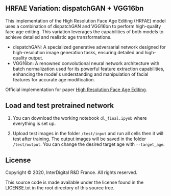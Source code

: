 ## HRFAE Variation: dispatchGAN + VGG16bn

This implementation of the High Resolution Face Age Editing (HRFAE) model uses a combination of dispatchGAN and VGG16bn to perform high-quality face age editing. This variation leverages the capabilities of both models to achieve detailed and realistic age transformations.

- dispatchGAN: A specialized generative adversarial network designed for high-resolution image generation tasks, ensuring detailed and high-quality output.
- VGG16bn: A renowned convolutional neural network architecture with batch normalization used for its powerful feature extraction capabilities, enhancing the model's understanding and manipulation of facial features for accurate age modification.

Official implementation for paper [High Resolution Face Age Editing](https://arxiv.org/pdf/2005.04410.pdf).

## Load and test pretrained network 

1. You can download the working notebook `dl_final.ipynb` where everything is set up.

2. Upload test images in the folder `/test/input` and run all cells then it will test after training. The output images will be saved in the folder `/test/output`. You can change the desired target age with `--target_age`.

## License

Copyright © 2020, InterDigital R&D France. All rights reserved.

This source code is made available under the license found in the LICENSE.txt in the root directory of this source tree.




